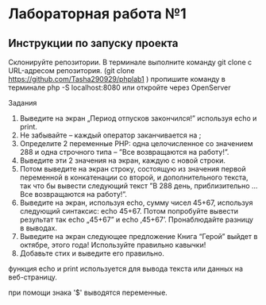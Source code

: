 # Лабораторная работа №1

## Инструкции по запуску проекта

Склонируйте репозитории. В терминале выполните команду git clone с URL-адресом репозитория. (git clone https://github.com/Tasha290929/phplab1 )
пропишите команду в терминале php -S localhost:8080 или откройте через OpenServer

Задания
1. Выведите на экран „Период отпусков закончился!” используя echo и print.
2. Не забывайте – каждый оператор заканчивается на ;
3. Определите 2 переменные PHP: одна целочисленное со значением 288 и одна строчного типа – ”Все
возвращаются на работу!”.
4. Выведите эти 2 значения на экран, каждую с новой строки.
5. Потом выведите на экран строку, состоящую из значения первой переменной в конкатенации со второй, и дополнительного текста, так что бы вывести следующий текст ”В 288 день, приблизительно ... Все
возвращаются на работу!”.
6. Выведите на экран, используя echo, сумму чисел 45+67, используя следующий синтаксис: echo 45+67. Потом
попробуйте вывести результат так echo „45+67” и echo ‚45+67’. Пронаблюдайте разницу в выводах.
7. Выведите на экран следующее предложение Книга “Герой” выйдет в октябре, этого года! Используйте
правильно кавычки!
8. Добавьте стих и выведите его правильно.

функция echo и print используется для вывода текста или данных на веб-страницу. 

при помощи знака '$' выводятся переменные. 

